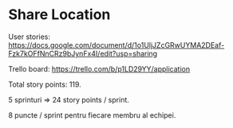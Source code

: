 # Share Location

User stories:
https://docs.google.com/document/d/1o1UljJZcGRwUYMA2DEaf-Fzk7kOFfNnCRz9bJynFx4I/edit?usp=sharing

Trello board:
https://trello.com/b/p1LD29YY/application

Total story points: 119.

5 sprinturi => 24 story points / sprint.

8 puncte / sprint pentru fiecare membru al echipei.
